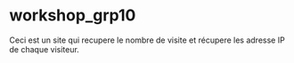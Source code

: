 # workshop_grp10

Ceci est un site qui recupere le nombre de visite et récupere les adresse IP de chaque visiteur.

